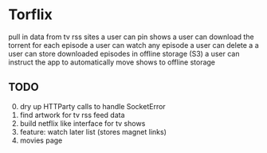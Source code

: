 # Torflix


pull in data from tv rss sites
a user can pin shows
a user can download the torrent for each episode
a user can watch any episode
a user can delete a
a user can store downloaded episodes in offline storage (S3)
a user can instruct the app to automatically move shows to offline storage




## TODO

0. dry up HTTParty calls to handle SocketError
0. find artwork for tv rss feed data
0. build netflix like interface for tv shows
0. feature: watch later list (stores magnet links)
0. movies page
